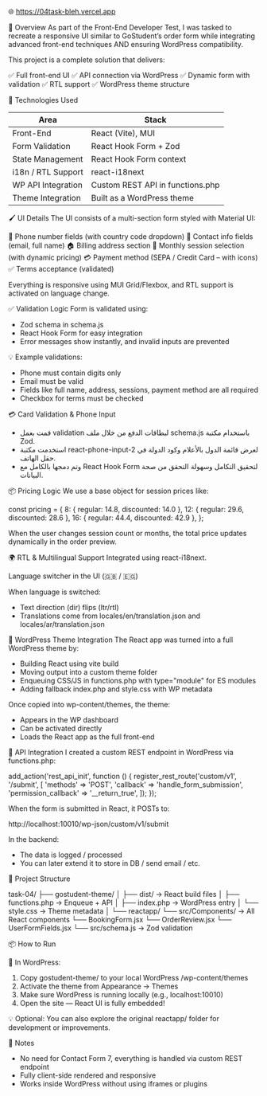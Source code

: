 🌐 https://04task-bleh.vercel.app

🚀 Overview
As part of the Front-End Developer Test, I was tasked to recreate a responsive UI similar to GoStudent’s order form while integrating advanced front-end techniques AND ensuring WordPress compatibility.

This project is a complete solution that delivers:

✅ Full front-end UI
✅ API connection via WordPress
✅ Dynamic form with validation
✅ RTL support
✅ WordPress theme structure

🧱 Technologies Used

Area               | Stack
------------------|-------------------------------
Front-End          | React (Vite), MUI
Form Validation    | React Hook Form + Zod
State Management   | React Hook Form context
i18n / RTL Support | react-i18next
WP API Integration | Custom REST API in functions.php
Theme Integration  | Built as a WordPress theme

🖌️ UI Details
The UI consists of a multi-section form styled with Material UI:

📱 Phone number fields (with country code dropdown)
💬 Contact info fields (email, full name)
🏠 Billing address section
📆 Monthly session selection (with dynamic pricing)
💳 Payment method (SEPA / Credit Card – with icons)
✅ Terms acceptance (validated)

Everything is responsive using MUI Grid/Flexbox, and RTL support is activated on language change.

✅ Validation Logic
Form is validated using:

- Zod schema in schema.js
- React Hook Form for easy integration
- Error messages show instantly, and invalid inputs are prevented

💡 Example validations:
- Phone must contain digits only
- Email must be valid
- Fields like full name, address, sessions, payment method are all required
- Checkbox for terms must be checked

💳 Card Validation & Phone Input
- قمت بعمل validation لبطاقات الدفع من خلال ملف schema.js باستخدام مكتبة Zod.
- استخدمت مكتبة react-phone-input-2 لعرض قائمة الدول بالأعلام وكود الدولة في حقل الهاتف.
- وتم دمجها بالكامل مع React Hook Form لتحقيق التكامل وسهولة التحقق من صحة البيانات.

📦 Pricing Logic
We use a base object for session prices like:

const pricing = {
  8: { regular: 14.8, discounted: 14.0 },
  12: { regular: 29.6, discounted: 28.6 },
  16: { regular: 44.4, discounted: 42.9 },
};

When the user changes session count or months, the total price updates dynamically in the order preview.

🌍 RTL & Multilingual Support
Integrated using react-i18next.

Language switcher in the UI (🇬🇧 / 🇪🇬)

When language is switched:
- Text direction (dir) flips (ltr/rtl)
- Translations come from locales/en/translation.json and locales/ar/translation.json

🧩 WordPress Theme Integration
The React app was turned into a full WordPress theme by:

- Building React using vite build
- Moving output into a custom theme folder
- Enqueuing CSS/JS in functions.php with type="module" for ES modules
- Adding fallback index.php and style.css with WP metadata

Once copied into wp-content/themes, the theme:
- Appears in the WP dashboard
- Can be activated directly
- Loads the React app as the full front-end

🔁 API Integration
I created a custom REST endpoint in WordPress via functions.php:

add_action('rest_api_init', function () {
  register_rest_route('custom/v1', '/submit', [
    'methods' => 'POST',
    'callback' => 'handle_form_submission',
    'permission_callback' => '__return_true',
  ]);
});

When the form is submitted in React, it POSTs to:

http://localhost:10010/wp-json/custom/v1/submit

In the backend:
- The data is logged / processed
- You can later extend it to store in DB / send email / etc.

📂 Project Structure

task-04/
├── gostudent-theme/
│   ├── dist/               → React build files
│   ├── functions.php       → Enqueue + API
│   ├── index.php           → WordPress entry
│   └── style.css           → Theme metadata
│
└── reactapp/
    └── src/Components/     → All React components
        └── BookingForm.jsx
        └── OrderReview.jsx
        └── UserFormFields.jsx
    └── src/schema.js       → Zod validation

📦 How to Run

🔧 In WordPress:
1. Copy gostudent-theme/ to your local WordPress /wp-content/themes
2. Activate the theme from Appearance → Themes
3. Make sure WordPress is running locally (e.g., localhost:10010)
4. Open the site — React UI is fully embedded!

💡 Optional:
You can also explore the original reactapp/ folder for development or improvements.

📝 Notes
- No need for Contact Form 7, everything is handled via custom REST endpoint
- Fully client-side rendered and responsive
- Works inside WordPress without using iframes or plugins

